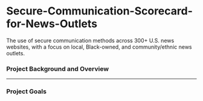 # Secure-Communication-Scorecard-for-News-Outlets
 The use of secure communication methods across 300+ U.S. news websites, with a focus on local, Black-owned, and community/ethnic news outlets.
 ### Project Background and Overview


---

### Project Goals


